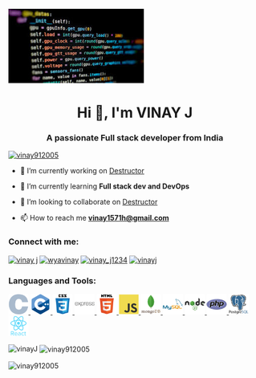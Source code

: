 ![MasterHead](https://github.com/vinay912005/vinayJ/blob/main/codingBack.jpg?raw=true)
<h1 align="center">Hi 👋, I'm VINAY J</h1>
<h3 align="center">A passionate Full stack developer from India</h3>
<img align="right" width="400px" source="">
<p align="left"> <a href="https://github.com/ryo-ma/github-profile-trophy"><img src="https://github-profile-trophy.vercel.app/?username=vinay912005" alt="vinay912005" /></a> </p>

- 🔭 I’m currently working on [Destructor](https://github.com/vinay912005/Destructor.git)

- 🌱 I’m currently learning **Full stack dev and DevOps**

- 👯 I’m looking to collaborate on [Destructor](https://github.com/vinay912005/Destructor.git)

- 📫 How to reach me **vinay1571h@gmail.com**

<h3 align="left">Connect with me:</h3>
<p align="left">
<a href="https://linkedin.com/in/vinay j" target="blank"><img align="center" src="https://raw.githubusercontent.com/rahuldkjain/github-profile-readme-generator/master/src/images/icons/Social/linked-in-alt.svg" alt="vinay j" height="30" width="40" /></a>
<a href="https://instagram.com/wyavinay" target="blank"><img align="center" src="https://raw.githubusercontent.com/rahuldkjain/github-profile-readme-generator/master/src/images/icons/Social/instagram.svg" alt="wyavinay" height="30" width="40" /></a>
<a href="https://www.codechef.com/users/vinay_j1234" target="blank"><img align="center" src="https://cdn.jsdelivr.net/npm/simple-icons@3.1.0/icons/codechef.svg" alt="vinay_j1234" height="30" width="40" /></a>
<a href="https://www.leetcode.com/vinayj" target="blank"><img align="center" src="https://raw.githubusercontent.com/rahuldkjain/github-profile-readme-generator/master/src/images/icons/Social/leet-code.svg" alt="vinayj" height="30" width="40" /></a>
</p>

<h3 align="left">Languages and Tools:</h3>
<p align="left"> <a href="https://www.cprogramming.com/" target="_blank" rel="noreferrer"> <img src="https://raw.githubusercontent.com/devicons/devicon/master/icons/c/c-original.svg" alt="c" width="40" height="40"/> </a> <a href="https://www.w3schools.com/cpp/" target="_blank" rel="noreferrer"> <img src="https://raw.githubusercontent.com/devicons/devicon/master/icons/cplusplus/cplusplus-original.svg" alt="cplusplus" width="40" height="40"/> </a> <a href="https://www.w3schools.com/css/" target="_blank" rel="noreferrer"> <img src="https://raw.githubusercontent.com/devicons/devicon/master/icons/css3/css3-original-wordmark.svg" alt="css3" width="40" height="40"/> </a> <a href="https://expressjs.com" target="_blank" rel="noreferrer"> <img src="https://raw.githubusercontent.com/devicons/devicon/master/icons/express/express-original-wordmark.svg" alt="express" width="40" height="40"/> </a> <a href="https://www.w3.org/html/" target="_blank" rel="noreferrer"> <img src="https://raw.githubusercontent.com/devicons/devicon/master/icons/html5/html5-original-wordmark.svg" alt="html5" width="40" height="40"/> </a> <a href="https://developer.mozilla.org/en-US/docs/Web/JavaScript" target="_blank" rel="noreferrer"> <img src="https://raw.githubusercontent.com/devicons/devicon/master/icons/javascript/javascript-original.svg" alt="javascript" width="40" height="40"/> </a> <a href="https://www.mongodb.com/" target="_blank" rel="noreferrer"> <img src="https://raw.githubusercontent.com/devicons/devicon/master/icons/mongodb/mongodb-original-wordmark.svg" alt="mongodb" width="40" height="40"/> </a> <a href="https://www.mysql.com/" target="_blank" rel="noreferrer"> <img src="https://raw.githubusercontent.com/devicons/devicon/master/icons/mysql/mysql-original-wordmark.svg" alt="mysql" width="40" height="40"/> </a> <a href="https://nodejs.org" target="_blank" rel="noreferrer"> <img src="https://raw.githubusercontent.com/devicons/devicon/master/icons/nodejs/nodejs-original-wordmark.svg" alt="nodejs" width="40" height="40"/> </a> <a href="https://www.php.net" target="_blank" rel="noreferrer"> <img src="https://raw.githubusercontent.com/devicons/devicon/master/icons/php/php-original.svg" alt="php" width="40" height="40"/> </a> <a href="https://www.postgresql.org" target="_blank" rel="noreferrer"> <img src="https://raw.githubusercontent.com/devicons/devicon/master/icons/postgresql/postgresql-original-wordmark.svg" alt="postgresql" width="40" height="40"/> </a> <a href="https://reactjs.org/" target="_blank" rel="noreferrer"> <img src="https://raw.githubusercontent.com/devicons/devicon/master/icons/react/react-original-wordmark.svg" alt="react" width="40" height="40"/> </a> </p>

<p><img align="left" src="https://github-readme-stats.vercel.app/api/top-langs?username=vinay912005&show_icons=true&locale=en&layout=compact&theme=tokyonight" alt="vinayJ" /></p>

<p>&nbsp;<img align="center" src="https://github-readme-stats.vercel.app/api?username=vinay912005&show_icons=true&locale=en&theme=tokyonight" alt="vinay912005" /></p>

<p><img align="center" src="https://github-readme-streak-stats.herokuapp.com/?user=vinay912005&theme=tokyonight" alt="vinay912005" /></p>
